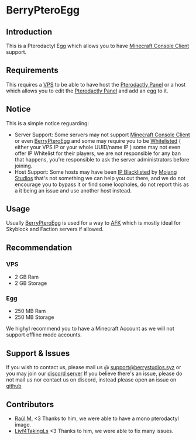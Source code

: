 # BerryPteroEgg

## Introduction
This is a Pterodactyl Egg which allows you to have [Minecraft Console Client](https://github.com/MCCTeam/Minecraft-Console-Client) support.

## Requirements
This requires a [VPS](https://en.wikipedia.org/wiki/Virtual_private_server) to be able to have host the [Pterodactly Panel](https://pterodactyl.io) or a host which allows you to edit the [Pterodactly Panel](https://pterodactyl.io) and add an egg to it.

## Notice
This is a simple notice reguarding:
- Server Support:
Some servers may not support [Minecraft Console Client](https://github.com/MCCTeam/Minecraft-Console-Client) or even [BerryPteroEgg](https://github.com/Berry-Studios/BerryPteroEgg) and some may require you to be [Whitelisted](https://minecraft.fandom.com/wiki/Commands/whitelist) ( either your VPS IP or your whole UUID/name IP ) some may not even offer IP Whitelist for their players, we are not responsible for any ban that happens, you're responsible to ask the server administrators before joining.
- Host Support:
Some hosts may have been [IP Blacklisted](https://en.wikipedia.org/wiki/Blacklist_(computing)) by [Mojang Studios](https://www.minecraft.net/en-us) that's not something we can help you out there, and we do not encourage you to bypass it or find some loopholes, do not report this as a it being an issue and use another host instead.

## Usage
Usually [BerryPteroEgg](https://github.com/Berry-Studios/BerryPteroEgg) is used for a way to [AFK](https://en.wikipedia.org/wiki/AFK#:~:text=Away%20from%20keyboard%2C%20a%20phrase%20used%20in%20video%20games) which is mostly ideal for Skyblock and Faction servers if allowed.

## Recommendation
### VPS
- 2 GB Ram
- 2 GB Storage
### Egg
- 250 MB Ram
- 250 MB Storage

We highyl recommend you to have a Minecraft Account as we will not support offline mode accounts.

## Support & Issues
If you wish to contact us, please mail us @ support@berrystudios.syz or you may join our [discord server](https://discord.gg/JgPqJqk)
If you believe there's an issue, please do not mail us nor contact us on discord, instead please open an issue on [github](https://github.com/Berry-Studios/BerryPteroEgg/issues)

## Contributors
- [Raúl M.](https://github.com/BetTD) <3 Thanks to him, we were able to have a mono pterodactyl image.
- [Liyf4TakingLs](https://github.com/Liyf4TakingLs) <3 Thanks to him, we were able to fix many issues.
